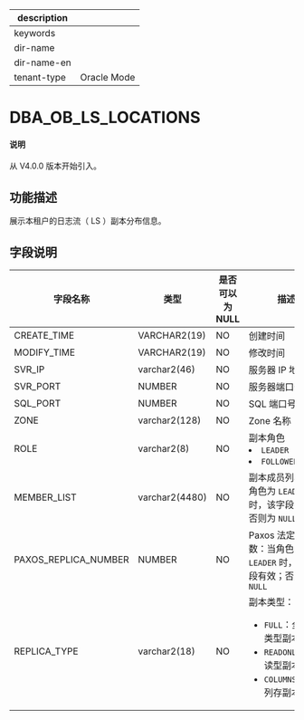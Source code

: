 |description||
|---|---|
|keywords||
|dir-name||
|dir-name-en||
|tenant-type|Oracle Mode|

# DBA_OB_LS_LOCATIONS

<main id="notice" type='explain'>
  <h4>说明</h4>
  <p>从 V4.0.0 版本开始引入。</p>
</main>

## 功能描述

展示本租户的日志流（ LS ）副本分布信息。

## 字段说明

|     字段名称     |      类型       | 是否可以为 NULL |                                                                          描述                                                                           |
|--------------|---------------|------------|-------------------------------------|
| CREATE_TIME        | VARCHAR2(19)    | NO         | 创建时间                                                              |
| MODIFY_TIME        | VARCHAR2(19)    | NO         | 修改时间                                                              |
| SVR_IP       | varchar2(46)   | NO         | 服务器 IP 地址                                                          |
| SVR_PORT     | NUMBER    | NO         | 服务器端口号                                                             |
| SQL_PORT     | NUMBER    | NO         | SQL 端口号                                                            |
| ZONE         | varchar2(128)  | NO         | Zone 名称                                                            |
| ROLE         | varchar2(8)    | NO         | 副本角色 <li> `LEADER`   <li> `FOLLOWER`                     |
| MEMBER_LIST  | varchar2(4480) | NO         | 副本成员列表：当角色为 `LEADER` 时，该字段有效；否则为 `NULL`                            |
| PAXOS_REPLICA_NUMBER       | NUMBER    | NO         | Paxos 法定副本数：当角色为 `LEADER` 时，该字段有效；否则为 `NULL`                       |
| REPLICA_TYPE | varchar2(18)   | NO         | 副本类型：<ul><li> `FULL`：全功能类型副本 </li> <li> `READONLY`：只读型副本 </li>  <li>`COLUMNSTORE`：列存副本</li></ul>    |
